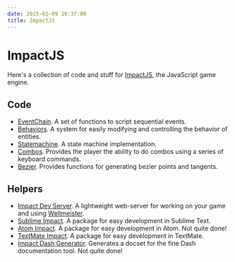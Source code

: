 ```yaml
---
date: 2015-02-09 16:37:00
title: ImpactJS
---
```


# ImpactJS

Here's a collection of code and stuff for [ImpactJS][impact], the JavaScript game engine.

## Code

* [EventChain][eventchain]. A set of functions to script sequential events.
* [Behaviors][behaviors]. A system for easily modifying and controlling the
  behavior of entities.
* [Statemachine][statemachine]. A state machine implementation.
* [Combos][combos]. Provides the player the ability to do combos using a series
  of keyboard commands.
* [Bezier][bezier]. Provides functions for generating bezier points and tangents.

## Helpers

* [Impact Dev Server][impactdevserver]. A lightweight web-server for working
  on your game and using [Weltmeister][wm].
* [Sublime Impact][sublime]. A package for easy development in Sublime Text.
* [Atom Impact][atom]. A package for easy development in Atom. Not quite done!
* [TextMate Impact][tm]. A package for easy development in TextMate.
* [Impact Dash Generator][dashgenerator]. Generates a docset for the fine Dash
  documentation tool. Not quite done!

[impact]: http://impactjs.com/
[wm]: http://impactjs.com/documentation/weltmeister
[eventchain]: https://github.com/drhayes/impactjs-eventchain
[impactdevserver]: https://github.com/drhayes/impact-dev-server
[behaviors]: https://github.com/drhayes/impactjs-behaviors
[statemachine]: https://github.com/drhayes/impactjs-statemachine
[combos]: https://github.com/drhayes/impactjs-combos
[sublime]: https://github.com/drhayes/sublime-impactjs
[atom]: https://github.com/drhayes/atom-impactjs
[dashgenerator]: https://github.com/drhayes/impactjs-dash-generator
[tm]: https://github.com/drhayes/ImpactJS.tmbundle
[bezier]: https://github.com/drhayes/impactjs-bezier

